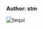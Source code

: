 <b>Author: stm</b><br>

![tequi](https://github.com/yuankong666/Ultimate-RAT-Collection/assets/128066597/a5c21aed-97ef-40c3-b069-024561ba913a)
